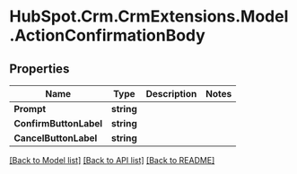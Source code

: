# HubSpot.Crm.CrmExtensions.Model.ActionConfirmationBody

## Properties

Name | Type | Description | Notes
------------ | ------------- | ------------- | -------------
**Prompt** | **string** |  | 
**ConfirmButtonLabel** | **string** |  | 
**CancelButtonLabel** | **string** |  | 

[[Back to Model list]](../README.md#documentation-for-models) [[Back to API list]](../README.md#documentation-for-api-endpoints) [[Back to README]](../README.md)

